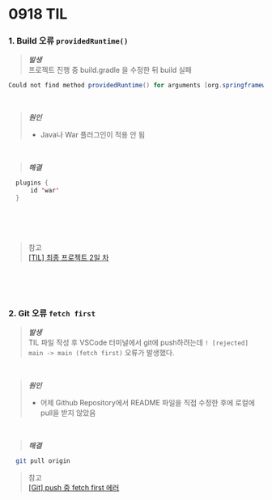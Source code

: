 # 0918 TIL

### 1. Build 오류 `providedRuntime()`
> ___발생___    
> 프로젝트 진행 중 build.gradle 을 수정한 뒤 build 실패   

```Java
Could not find method providedRuntime() for arguments [org.springframework.boot:spring-boot-starter-tomcat] on object of type org.gradle.api.internal.artifacts.dsl.dependencies.DefaultDependencyHandler.
```
</br>

> ___원인___
>  - Java나 War 플러그인이 적용 안 됨   

<br>

> ___해결___
  ```Java
    plugins {
        id 'war' 
    }
 ```

<br><br><br>

> 참고   
> [[TIL] 최종 프로젝트 2일 차](https://velog.io/@a_rubz/TIL-%EC%B5%9C%EC%A2%85-%ED%94%84%EB%A1%9C%EC%A0%9D%ED%8A%B8-2%EC%9D%BC-%EC%B0%A8)
<br>
<br>
<br>

### 2. Git 오류 `fetch first`   
> ___발생___    
> TIL 파일 작성 후 VSCode 터미널에서 git에 push하려는데 `! [rejected]        main -> main (fetch first)` 오류가 발생했다.

 </br>

> ___원인___
>  - 어제 Github Repository에서 README 파일을 직접 수정한 후에 로컬에 pull을 받지 않았음

<br>

> ___해결___
  ```bash
    git pull origin
 ```

> 참고   
> [[Git] push 중 fetch first 에러](https://velog.io/@rkio/Git-push-%EC%A4%91-fetch-first-%EC%97%90%EB%9F%AC)